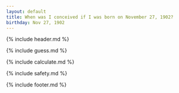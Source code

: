 ```yaml
---
layout: default
title: When was I conceived if I was born on November 27, 1902?
birthday: Nov 27, 1902
---
```


{% include header.md %}

{% include guess.md %}

{% include calculate.md %}

{% include safety.md %}

{% include footer.md %}



